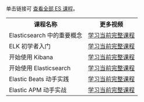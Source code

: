 单击链接可 <a href="https://cloud.tencent.com/edu/act/customTopics/es?from=13724">查看全部 ES 课程</a>。

<table>
<tr>
<th>课程名称</th>
<th>更多视频</th>
</tr>
<tr>
<td>Elasticsearch 中的重要概念</td>
<td><a href="https://cloud.tencent.com/edu/learning/course-2953?from=13724">学习当前完整课程</a></td>
</tr>
<tr>
<td>ELK 初学者入门</td>
<td><a href="https://cloud.tencent.com/edu/learning/course-3092?from=13724">学习当前完整课程</a></td>
</tr>
<tr>
<td>开始使用 Kibana</td>
<td><a href="https://cloud.tencent.com/edu/learning/course-3103?from=13724">学习当前完整课程</a></td>
</tr>
<tr>
<td>开始使用 Elasticsearch</td>
<td><a href="https://cloud.tencent.com/edu/learning/course-3124?from=13724">学习当前完整课程</a></td>
</tr>
<tr>
<td>Elastic Beats 动手实践</td>
<td><a href="https://cloud.tencent.com/edu/learning/course-3126?from=13724">学习当前完整课程</a></td>
</tr>
<tr>
<td>Elastic APM 动手实战</td>
<td><a href="https://cloud.tencent.com/edu/learning/course-3140?from=13724">学习当前完整课程</a></td>
</tr>
</table>

